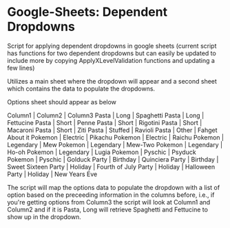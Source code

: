 # Google-Sheets: Dependent Dropdowns
Script for applying dependent dropdowns in google sheets (current script has functions for two dependent dropdowns but can easily be updated to include more by copying ApplyXLevelValidation functions and updating a few lines)

Utilizes a main sheet where the dropdown will appear and a second sheet which contains the data to populate the dropdowns.

Options sheet should appear as below

Column1	   |    Column2		|     Column3
Pasta      |     Long		  |     Spaghetti
Pasta      |     Long 		|     Fettucine
Pasta	     |     Short		|     Penne
Pasta	     |     Short		|     Rigotini
Pasta   	 |     Short		|     Macaroni
Pasta      |   	Short		  |     Ziti
Pasta      |   	Stuffed		|     Ravioli
Pasta		   |     Other    |     Fahget About it
Pokemon    |    Electric	|	    Pikachu
Pokemon    |    Electric	|	    Raichu
Pokemon    |    Legendary |		  Mew
Pokemon    |    Legendary	|	    Mew-Two
Pokemon    |    Legendary	|	    Ho-oh
Pokemon    |    Legendary	|	    Lugia
Pokemon    |    Pyschic   |     Psyduck
Pokemon    |    Pyschic		|     Golduck
Party      |    Birthday	|     Quinciera
Party	     |    Birthday	|     Sweet Sixteen
Party	     |    Holiday		|     Fourth of July
Party	     |    Holiday		|     Halloween
Party	     |    Holiday		|     New Years Eve

The script will map the options data to populate the dropdown with a list of option based on the preceeding information in the columns before, i.e., if you're getting options from Column3 the script will look at Column1 and Column2 and if it is Pasta, Long will retrieve Spaghetti and Fettucine to show up in the dropdown.
